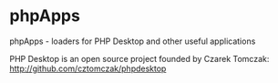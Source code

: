 # phpApps

phpApps - loaders for PHP Desktop and other useful applications

PHP Desktop is an open source project founded by Czarek Tomczak:
<a href="http://github.com/cztomczak/phpdesktop">
    http://github.com/cztomczak/phpdesktop
</a>
